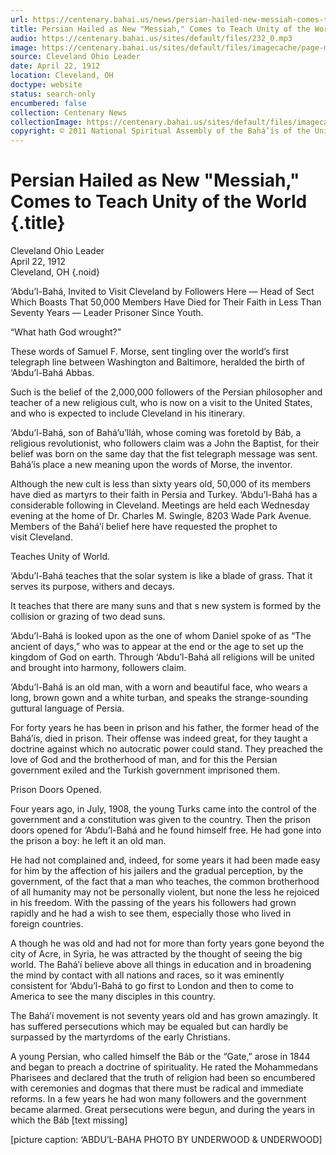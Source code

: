 ```yaml
---
url: https://centenary.bahai.us/news/persian-hailed-new-messiah-comes-teach-unity-world
title: Persian Hailed as New "Messiah," Comes to Teach Unity of the World
audio: https://centenary.bahai.us/sites/default/files/232_0.mp3
image: https://centenary.bahai.us/sites/default/files/imagecache/page-main-image/images/press_clippings/04-22-1912%20Cleveland%20Ohio%20Leader%20Persian%20Hailed%20as%20New%20Messiah%20Comes%20to%20Teach%20copy.png
source: Cleveland Ohio Leader
date: April 22, 1912
location: Cleveland, OH
doctype: website
status: search-only
encumbered: false
collection: Centenary News
collectionImage: https://centenary.bahai.us/sites/default/files/imagecache/theme-image/main_image/abdulbaha-overview-small_0.jpg
copyright: © 2011 National Spiritual Assembly of the Bahá’ís of the United States
---
```



# Persian Hailed as New "Messiah," Comes to Teach Unity of the World {.title}

Cleveland Ohio Leader  
April 22, 1912  
Cleveland, OH
{.noid}  



‘Abdu’l-Bahá, Invited to Visit Cleveland by Followers Here — Head of Sect Which Boasts That 50,000 Members Have Died for Their Faith in Less Than Seventy Years — Leader Prisoner Since Youth.

“What hath God wrought?”

These words of Samuel F. Morse, sent tingling over the world’s first telegraph line between Washington and Baltimore, heralded the birth of ‘Abdu’l-Bahá Abbas.

Such is the belief of the 2,000,000 followers of the Persian philosopher and teacher of a new religious cult, who is now on a visit to the United States, and who is expected to include Cleveland in his itinerary.

‘Abdu’l-Bahá, son of Bahá’u’lláh, whose coming was foretold by Báb, a religious revolutionist, who followers claim was a John the Baptist, for their belief was born on the same day that the fist telegraph message was sent. Bahá’ís place a new meaning upon the words of Morse, the inventor.

Although the new cult is less than sixty years old, 50,000 of its members have died as martyrs to their faith in Persia and Turkey. ‘Abdu’l-Bahá has a considerable following in Cleveland. Meetings are held each Wednesday evening at the home of Dr. Charles M. Swingle, 8203 Wade Park Avenue. Members of the Bahá’í belief here have requested the prophet to visit Cleveland.

Teaches Unity of World.

‘Abdu’l-Bahá teaches that the solar system is like a blade of grass. That it serves its purpose, withers and decays.

It teaches that there are many suns and that s new system is formed by the collision or grazing of two dead suns.

‘Abdu’l-Bahá is looked upon as the one of whom Daniel spoke of as “The ancient of days,” who was to appear at the end or the age to set up the kingdom of God on earth. Through ‘Abdu’l-Bahá all religions will be united and brought into harmony, followers claim.

‘Abdu’l-Bahá is an old man, with a worn and beautiful face, who wears a long, brown gown and a white turban, and speaks the strange-sounding guttural language of Persia.

For forty years he has been in prison and his father, the former head of the Bahá’ís, died in prison. Their offense was indeed great, for they taught a doctrine against which no autocratic power could stand. They preached the love of God and the brotherhood of man, and for this the Persian government exiled and the Turkish government imprisoned them.

Prison Doors Opened.

Four years ago, in July, 1908, the young Turks came into the control of the government and a constitution was given to the country. Then the prison doors opened for ‘Abdu’l-Bahá and he found himself free. He had gone into the prison a boy: he left it an old man.

He had not complained and, indeed, for some years it had been made easy for him by the affection of his jailers and the gradual perception, by the government, of the fact that a man who teaches, the common brotherhood of all humanity may not be personally violent, but none the less he rejoiced in his freedom. With the passing of the years his followers had grown rapidly and he had a wish to see them, especially those who lived in foreign countries.

A though he was old and had not for more than forty years gone beyond the city of Acre, in Syria, he was attracted by the thought of seeing the big world. The Bahá’í believe above all things in education and in broadening the mind by contact with all nations and races, so it was eminently consistent for ‘Abdu’l-Bahá to go first to London and then to come to America to see the many disciples in this country.

The Bahá’í movement is not seventy years old and has grown amazingly. It has suffered persecutions which may be equaled but can hardly be surpassed by the martyrdoms of the early Christians.

A young Persian, who called himself the Báb or the “Gate,” arose in 1844 and began to preach a doctrine of spirituality. He rated the Mohammedans Pharisees and declared that the truth of religion had been so encumbered with ceremonies and dogmas that there must be radical and immediate reforms. In a few years he had won many followers and the government became alarmed. Great persecutions were begun, and during the years in which the Báb \[text missing\]

\[picture caption: ‘ABDU’L-BAHA PHOTO BY UNDERWOOD & UNDERWOOD\]